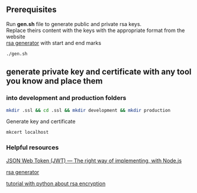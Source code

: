 ## Prerequisites

Run **gen.sh** file to generate public and private rsa keys. <br/>
Replace theirs content with the keys with the appropriate format from the website <br/>
[rsa generator](http://travistidwell.com/jsencrypt/demo/) with start and end marks <br/>

```
./gen.sh
```

## generate private key and certificate with any tool you know and place them

### into development and production folders

```bash
mkdir .ssl && cd .ssl && mkdir development && mkdir production
```

Generate key and certificate

```bash
mkcert localhost
```

### Helpful resources

[JSON Web Token (JWT) — The right way of implementing, with Node.js](https://siddharthac6.medium.com/json-web-token-jwt-the-right-way-of-implementing-with-node-js-65b8915d550e)

[rsa generator](http://travistidwell.com/jsencrypt/demo/)

[tutorial with python about rsa encryption](https://blog.miguelgrinberg.com/post/json-web-tokens-with-public-key-signatures)
